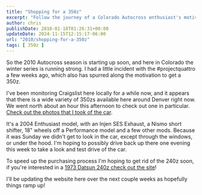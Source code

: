```yaml
---
title: "Shopping for a 350z"
excerpt: "Follow the journey of a Colorado Autocross enthusiast's motivated search for a new 350z, from Craigslist hunting to potential test drives."
author: chris
publishDate: 2010-01-18T01:26:31+00:00
updateDate: 2024-11-15T12:15:17-06:00
url: "2010/shopping-for-a-350z"
tags: [ 350z ]
---
```


So the 2010 Autocross season is starting up soon, and here in Colorado the winter series is running strong. I had a little incident with the #projectquattro a few weeks ago, which also has spurred along the motivation to get a 350z.

I've been monitoring Craigslist here locally for a while now, and it appears that there is a wide variety of 350zs available here around Denver right now. We went north about an hour this afternoon to check out one in particular. [Check out the photos that I took of the car](https://www.flickr.com/photos/chammond/sets/72157623108242515/).

It's a 2004 Enthusiast model, with an Injen SES Exhaust, a Nismo short shifter, 18" wheels off a Performance model and a few other mods. Because it was Sunday we didn't get to look in the car, except through the windows, or under the hood. I'm hoping to possibly drive back up there one evening this week to take a look and test drive of the car. 

To speed up the purchasing process I'm hoping to get rid of the 240z soon, if you're interested in a [1973 Datsun 240z check out the site](/tag/240z)!

I'll be updating the website here over the next couple weeks as hopefully things ramp up!

